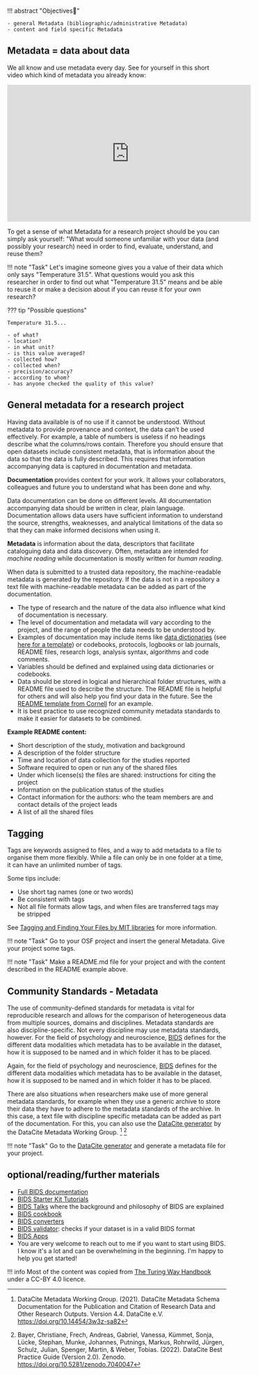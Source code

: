 
!!! abstract "Objectives📍"

    - general Metadata (bibliographic/administrative Metadata)
    - content and field specific Metadata 


## Metadata = data about data

We all know and use metadata every day. See for yourself in this short video which kind of metadata you already know:

<p align="center"><iframe width="560" height="315" src="https://www.youtube.com/embed/3sLKVYYOM40?si=L7zxwPQ_IUdI68Vg" title="YouTube video player" frameborder="0" allow="accelerometer; autoplay; clipboard-write; encrypted-media; gyroscope; picture-in-picture; web-share" allowfullscreen></iframe></p>

To get a sense of what Metadata for a research project should be you can simply ask yourself: "What would someone unfamiliar with your data (and possibly your research) need in order to find, evaluate, understand, and reuse them?

!!! note "Task" 
    Let's imagine someone gives you a value of their data which only says "Temperature 31.5". What questions would you ask this researcher in order to find out what "Temperature 31.5" means and be able to reuse it or make a decision about if you can reuse it for your own research?

??? tip "Possible questions"

    Temperature 31.5...

    - of what?
    - location?
    - in what unit?
    - is this value averaged?
    - collected how?
    - collected when?
    - precision/accuracy?
    - according to whom?
    - has anyone checked the quality of this value?

## General metadata for a research project

Having data available is of no use if it cannot be understood. Without metadata to provide provenance and context, the data can't be used effectively.
For example, a table of numbers is useless if no headings describe what the columns/rows contain.
Therefore you should ensure that open datasets include consistent metadata, that is information about the data so that the data is fully described.
This requires that information accompanying data is captured in documentation and metadata. 

**Documentation** provides context for your work. 
It allows your collaborators, colleagues and future you to understand what has been done and why.

Data documentation can be done on different levels. 
All documentation accompanying data should be written in clear, plain language. 
Documentation allows data users have sufficient information to understand the source, strengths, weaknesses, and analytical limitations of the data so that they can make informed decisions when using it. 

**Metadata** is information about the data, descriptors that facilitate cataloguing data and data discovery. 
Often, metadata are intended for *machine reading* while documentation is mostly written for *human reading*.

When data is submitted to a trusted data repository, the machine-readable metadata is generated by the repository. 
If the data is not in a repository a text file with machine-readable metadata can be added as part of the documentation.

- The type of research and the nature of the data also influence what kind of documentation is necessary. 
- The level of documentation and metadata will vary according to the project, and the range of people the data needs to be understood by.
- Examples of documentation may include items like [data dictionaries](https://help.osf.io/hc/en-us/articles/360019739054-How-to-Make-a-Data-Dictionary) (see [here for a template](https://data.nal.usda.gov/data-dictionary-blank-template)) or codebooks, protocols, logbooks or lab journals, README files, research logs, analysis syntax, algorithms and code comments.  
- Variables should be defined and explained using data dictionaries or codebooks.
- Data should be stored in logical and hierarchical folder structures, with a README file used to describe the structure.
The README file is helpful for others and will also help you find your data in the future.
See the [README template from Cornell](https://cornell.app.box.com/v/ReadmeTemplate) for an example.
- It is best practice to use recognized community metadata standards to make it easier for datasets to be combined.

**Example README content:**

- Short description of the study, motivation and background
- A description of the folder structure
- Time and location of data collection for the studies reported
- Software required to open or run any of the shared files
- Under which license(s) the files are shared: instructions for citing the project
- Information on the publication status of the studies
- Contact information for the authors: who the team members are and contact details of the project leads
- A list of all the shared files

## Tagging

Tags are keywords assigned to files, and a way to add metadata to a file to organise them more flexibly.
While a file can only be in one folder at a time, it can have an unlimited number of tags. 

Some tips include:

- Use short tag names (one or two words)
- Be consistent with tags
- Not all file formats allow tags, and when files are transferred tags may be stripped

See [Tagging and Finding Your Files by MIT libraries](https://libguides.mit.edu/metadataTools) for more information. 

!!! note "Task" 
    Go to your OSF project and insert the general Metadata. Give your project some tags.

!!! note "Task" 
    Make a README.md file for your project and with the content described in the README example above. 

## Community Standards - Metadata

The use of community-defined standards for metadata is vital for reproducible research and allows for the comparison of heterogeneous data from multiple sources, domains and disciplines.
Metadata standards are also discipline-specific.
Not every discipline may use metadata standards, however.
For the field of psychology and neuroscience, [BIDS](https://bids-standard.github.io/bids-starter-kit/folders_and_files/folders.html) defines for the different data modalities which metadata has to be available in the dataset, how it is supposed to be named and in which folder it has to be placed. 

Again, for the field of psychology and neuroscience, [BIDS](https://bids-standard.github.io/bids-starter-kit/folders_and_files/folders.html) defines for the different data modalities which metadata has to be available in the dataset, how it is supposed to be named and in which folder it has to be placed. 

There are also situations when researchers make use of more general metadata standards, for example when they use a generic archive to store their data they have to adhere to the metadata standards of the archive. In this case, a text file with discipline specific metadata can be added as part of the documentation. For this, you can also use the [DataCite generator](https://dhvlab.gwi.uni-muenchen.de/datacite-generator/) by the DataCite Metadata Working Group. [^1] [^2]

!!! note "Task"
    Go to the [DataCite generator](https://dhvlab.gwi.uni-muenchen.de/datacite-generator/) and generate a metadata file for your project.

## optional/reading/further materials

- [Full BIDS documentation](https://bids-specification.readthedocs.io/en/stable/)
- [BIDS Starter Kit Tutorials](https://bids-standard.github.io/bids-starter-kit/tutorials/tutorials.html)
- [BIDS Talks](osf.io/yn93h) where the background and philosophy of BIDS are explained 
- [BIDS cookbook](https://remi-gau.github.io/bids_cookbook/)
- [BIDS converters](https://bids.neuroimaging.io/benefits.html#converters)
- [BIDS validator](https://bids-standard.github.io/bids-validator/): checks if your dataset is in a valid BIDS format
- [BIDS Apps](https://bids-apps.neuroimaging.io/)
- You are very welcome to reach out to me if you want to start using BIDS. I know it's a lot and can be overwhelming in the beginning. I'm happy to help you get started!

!!! info
    Most of the content was copied from [The Turing Way Handbook](https://the-turing-way.netlify.app/reproducible-research/rdm/rdm-metadata) under a CC-BY 4.0 licence.

[^1]: DataCite Metadata Working Group. (2021). DataCite Metadata Schema Documentation for the Publication and Citation of Research Data and Other Research Outputs. Version 4.4. DataCite e.V. https://doi.org/10.14454/3w3z-sa82
[^2]: Bayer, Christiane, Frech, Andreas, Gabriel, Vanessa, Kümmet, Sonja, Lücke, Stephan, Munke, Johannes, Putnings, Markus, Rohrwild, Jürgen, Schulz, Julian, Spenger, Martin, & Weber, Tobias. (2022). DataCite Best Practice Guide (Version 2.0). Zenodo. https://doi.org/10.5281/zenodo.7040047
